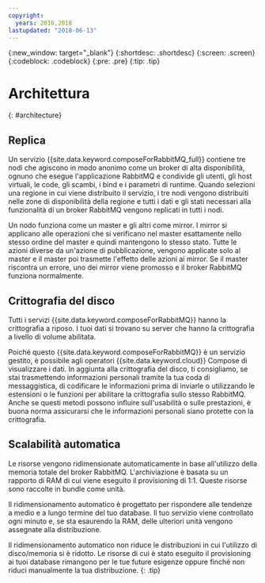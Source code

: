 ```yaml
---
copyright:
  years: 2016,2018
lastupdated: "2018-06-13"
---
```


{:new_window: target="_blank"}
{:shortdesc: .shortdesc}
{:screen: .screen}
{:codeblock: .codeblock}
{:pre: .pre}
{:tip: .tip}

# Architettura 
{: #architecture}

## Replica

Un servizio {{site.data.keyword.composeForRabbitMQ_full}} contiene tre nodi che agiscono in modo anonimo come un broker di alta disponibilità, ognuno che esegue l'applicazione RabbitMQ e condivide gli utenti, gli host virtuali, le code, gli scambi, i bind e i parametri di runtime. Quando selezioni una regione in cui viene distribuito il servizio, i tre nodi vengono distribuiti nelle zone di disponibilità della regione e tutti i dati e gli stati necessari alla funzionalità di un broker RabbitMQ vengono replicati in tutti i nodi. 

Un nodo funziona come un master e gli altri come mirror. I mirror si applicano alle operazioni che si verificano nel master esattamente nello stesso ordine del master e quindi mantengono lo stesso stato. Tutte le azioni diverse da un'azione di pubblicazione, vengono applicate solo al master e il master poi trasmette l'effetto delle azioni ai mirror. Se il master riscontra un errore, uno dei mirror viene promosso e il broker RabbitMQ funziona normalmente.

## Crittografia del disco

Tutti i servizi {{site.data.keyword.composeForRabbitMQ}} hanno la crittografia a riposo. I tuoi dati si trovano su server che hanno la crittografia a livello di volume abilitata. 

Poiché questo {{site.data.keyword.composeForRabbitMQ}} è un servizio gestito, è possibile agli operatori {{site.data.keyword.cloud}} Compose di visualizzare i dati. In aggiunta alla crittografia del disco, ti consigliamo, se stai trasmettendo informazioni personali tramite la tua coda di messaggistica, di codificare le informazioni prima di inviarle o utilizzando le estensioni o le funzioni per abilitare la crittografia sullo stesso RabbitMQ. Anche se questi metodi possono influire sull'usabilità o sulle prestazioni, è buona norma assicurarsi che le informazioni personali siano protette con la crittografia.


## Scalabilità automatica

Le risorse vengono ridimensionate automaticamente in base all'utilizzo della memoria totale del broker RabbitMQ. L'archiviazione è basata su un rapporto di RAM di cui viene eseguito il provisioning di 1:1. Queste risorse sono raccolte in bundle come unità.

Il ridimensionamento automatico è progettato per rispondere alle tendenze a medio e a lungo termine del tuo database. Il tuo servizio viene controllato ogni minuto e, se sta esaurendo la RAM, delle ulteriori unità vengono assegnate alla distribuzione. 

Il ridimensionamento automatico non riduce le distribuzioni in cui l'utilizzo di disco/memoria si è ridotto. Le risorse di cui è stato eseguito il provisioning ai tuoi database rimangono per le tue future esigenze oppure finché non riduci manualmente la tua distribuzione.
{: .tip}
